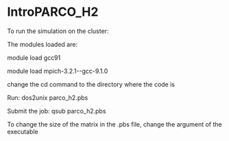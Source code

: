 # IntroPARCO_H2
<p>To run the simulation on the cluster: </p>
<p>The modules loaded are:</p>
<p>module load gcc91</p>
<p>module load mpich-3.2.1--gcc-9.1.0</p>
<p>change the cd command to the directory where the code is</p>
<p>Run: dos2unix parco_h2.pbs</p>
<p>Submit the job: qsub parco_h2.pbs</p>
<p>To change the size of the matrix in the .pbs file, change the argument of the executable</p>

